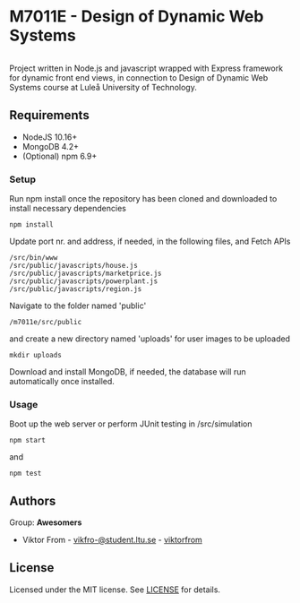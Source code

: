 # M7011E - Design of Dynamic Web Systems
###### 
Project written in Node.js and javascript wrapped with Express framework for dynamic front end views, in connection to Design of Dynamic Web Systems course at Luleå University of Technology.

## Requirements
* NodeJS 10.16+
* MongoDB 4.2+
* (Optional) npm 6.9+

### Setup
Run npm install once the repository has been cloned and downloaded to install necessary dependencies
```
npm install
```
Update port nr. and address, if needed, in the following files, and Fetch APIs
```
/src/bin/www
/src/public/javascripts/house.js
/src/public/javascripts/marketprice.js
/src/public/javascripts/powerplant.js
/src/public/javascripts/region.js
```
Navigate to the folder named 'public'
```
/m7011e/src/public
```
and create a new directory named 'uploads' for user images to be uploaded
```
mkdir uploads
```
Download and install MongoDB, if needed, the database will run automatically once installed.
### Usage
Boot up the web server or perform JUnit testing in /src/simulation
```
npm start
```
and
```
npm test
```
## Authors
Group: **Awesomers**
* Viktor From - vikfro-@student.ltu.se - [viktorfrom](https://github.com/viktorfrom)

## License
Licensed under the MIT license. See [LICENSE](LICENSE) for details.